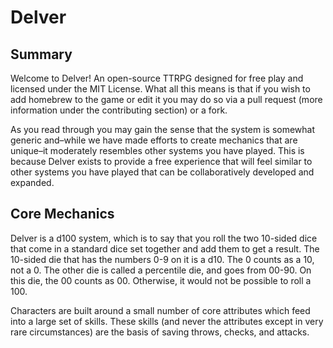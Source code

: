 # Delver

## Summary

Welcome to Delver! An open-source TTRPG designed for free play and licensed under the MIT License. What all this means is that if you wish to add homebrew to the game or edit it you may do so via a pull request (more information under the contributing section) or a fork.

As you read through you may gain the sense that the system is somewhat generic and–while we have made efforts to create mechanics that are unique–it moderately resembles other systems you have played. This is because Delver exists to provide a free experience that will feel similar to other systems you have played that can be collaboratively developed and expanded.

## Core Mechanics

Delver is a d100 system, which is to say that you roll the two 10-sided dice that come in a standard dice set together and add them to get a result. The 10-sided die that has the numbers 0-9 on it is a d10. The 0 counts as a 10, not a 0. The other die is called a percentile die, and goes from 00-90. On this die, the 00 counts as 00. Otherwise, it would not be possible to roll a 100.

Characters are built around a small number of core attributes which feed into a large set of skills. These skills (and never the attributes except in very rare circumstances) are the basis of saving throws, checks, and attacks. 
